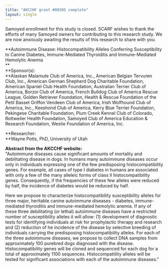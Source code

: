 ```yaml
---
title: "AKCCHF grant #00305 complete"
layout: single
---
```


Samoyed enrollment for this study is closed.  SCARF wishes to thank the
efforts of many Samoyed owners for contributing to this research study. 
We are now anxiously awaiting the results of this research to share with
you.

**Autoimmune Disease:  Histocompatibility Alleles Conferring
Susceptibility to Canine Diabetes, Immune-Mediated Thyroiditis and
Immune-Mediated Hemolytic Anemia \
**\
**Sponsor(s): \
**Alaskan Malamute Club of America, Inc., American Belgian Tervuren
Club, Inc., American German Shepherd Dog Charitable Foundation, American
Spaniel Club Health Foundation, Australian Terrier Club of America,
Borzoi Club of America, French Bulldog Club of America Rescue League,
Golden Retriever Foundation, Health & Rescue Foundation of the Petit
Basset Griffon Vendeen Club of America, Irish Wolfhound Club of America,
Inc., Keeshond Club of America, Kerry Blue Terrier Foundation, Pekingese
Charitable Foundation, Plum Creek Kennel Club of Colorado, Rottweiler
Health Foundation, Samoyed Club of America Education & Research
Foundation, Westie Foundation of America, Inc.

**Researcher: \
**Wayne Potts, PhD, University of Utah

**Abstract from the AKCCHF website:** \
\"Autoimmune diseases cause significant amounts of mortality and
debilitating disease in dogs. In humans many autoimmune diseases occur
only in individuals expressing one of the few predisposing
histocompatibility genes. For example, all cases of type I diabetes in
humans are associated with only a few of the many alleleic forms of
class II histocompatibility genes. Consequently, if the frequencies of
these few alleles were reduced by half, the incidence of diabetes would
be reduced by half.

Here we propose to characterize histocompatibility susceptibility
alleles for three major, heritable canine autoimmune diseases -
diabetes, immune-mediated thyroiditis and immune-mediated hemolytic
anemia. If any of these three debilitating (or lethal) autoimmune
diseases have a restricted number of susceptibility alleles it will
allow: (1) development of diagnostic tests for identifying individuals
at risk for prophylactic therapy and research and (2) reduction of he
incidence of the disease by selective breeding of individuals carrying
the predisposing histocompatibility alleles. For each of the three
autoimmune diseases, we propose to collect DNA samples from
approximately 100 purebred dogs diagnosed with the disease.
Histocompatibility genes will be cloned and sequenced for each dog for a
total of approximately 1100 sequences. Histocompatiility alleles will be
tested for significant associations with each of the autoimmune
diseases.\"
